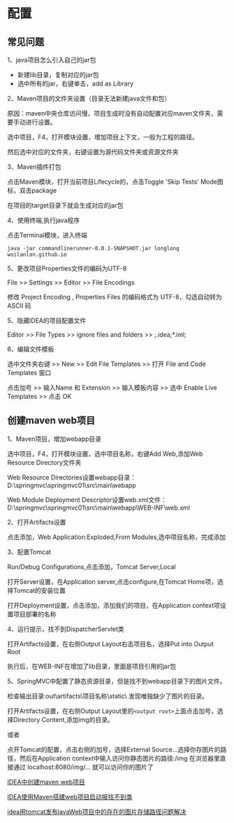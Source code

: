 # 配置

## 常见问题

1、java项目怎么引入自己的jar包

- 新建lib目录，复制对应的jar包
- 选中所有的jar，右键单击，add as Library

2、Maven项目的文件夹设置（目录无法新建java文件和包）

原因：maven中央仓库访问慢，项目生成时没有自动配置对应maven文件夹，需要手动进行设置。

选中项目，F4，打开模块设置，增加项目上下文，一般为工程的路径。

然后选中对应的文件夹，右键设置为源代码文件夹或资源文件夹

3、Maven插件打包

点击Maven模块，打开当前项目Lifecycle的，点击Toggle 'Skip Tests' Mode图标，双击package

在项目的target目录下就会生成对应的jar包

4、使用终端,执行java程序

点击Terminal模块，进入终端

```log
java -jar commandlinerunner-0.0.1-SNAPSHOT.jar longlong woilanlan.github.io
```

5、更改项目Properties文件的编码为UTF-8

File >> Settings >> Editor >> File Encodings

修改 Project Encoding , Properties Files 的编码格式为 UTF-8，勾选自动转为 ASCII 码

5、隐藏IDEA的项目配置文件

Editor >> File Types >> ignore files and folders >> ;.idea;*.iml;

6、编辑文件模板

选中文件夹右键 >> New >> Edit File Templates >> 打开 File and Code Templates 窗口

点击加号 >> 输入Name 和 Extension >> 输入模板内容 >> 选中 Enable Live Templates >> 点击 OK

## 创建maven web项目

1、Maven项目，增加webapp目录

选中项目，F4，打开模块设置，选中项目名称，右键Add Web,添加Web Resource Directory文件夹

Web Resource Directories设置webapp目录：D:\springmvc\springmvc01\src\main\webapp

Web Module Deployment Descriptor设置web.xml文件：D:\springmvc\springmvc01\src\main\webapp\WEB-INF\web.xml

2、打开Artifacts设置

点击添加，Web Application:Exploded,From Modules,选中项目名称，完成添加

3、配置Tomcat

Run/Debug Configurations,点击添加，Tomcat Server,Local

打开Server设置，在Application server,点击configure,在Tomcat Home项，选择Tomcat的安装位置

打开Deployment设置，点击添加，添加我们的项目，在Application context项设置项目部署的名称

4、运行提示，找不到DispatcherServlet类

打开Artifacts设置，在右侧Output Layout右击项目名，选择Put into Output Root

​执行后，在WEB-INF在增加了lib目录，里面是项目引用的jar包

5、SpringMVC中配置了静态资源目录，但是找不到webapp目录下的图片文件。

检查输出目录:out\artifacts\项目名称\static\ 发现唯独缺少了图片的目录。

打开Artifacts设置，在右侧Output Layout里的```<output root>```上面点击加号，选择Directory Content,添加img的目录。

或者

点开Tomcat的配置，点击右侧的加号，选择External Source…选择你存图片的路径，然后在Application context中输入访问你静态图片的路径:/img
在浏览器里直接通过 localhost:8080/img/… 就可以访问你的图片了

[IDEA中创建maven web项目](https://www.cnblogs.com/hanszhao/p/9865098.html)

[IDEA使用Maven搭建web项目启动报找不到类](https://blog.csdn.net/zhang8907xiaoyue/article/details/82942822)

[idea用tomcat发布javaWeb项目中的存在的图片存储路径问题解决](https://blog.csdn.net/jacksonzhou88/article/details/62508188)